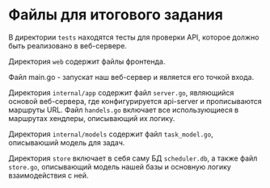 # Файлы для итогового задания

В директории `tests` находятся тесты для проверки API, которое должно быть реализовано в веб-сервере.

Директория `web` содержит файлы фронтенда.

Файл main.go - запускат наш веб-сервер и является его точкой входа.

Директория `internal/app` содержит файл `server.go`, являющийся основой веб-сервера, где конфигурируется api-server и прописываются маршруты URL.
Файл `handels.go` включает все использующиеся в маршрутах хендлеры, описывающий их логику.

Директория `internal/models` содержит файл `task_model.go`, описываюший модель для задач.

Директория `store` включает в себя саму БД `scheduler.db`, а также файл `store.go`, описывающий модель нашей базы и основную логику взаимодействия с ней.

